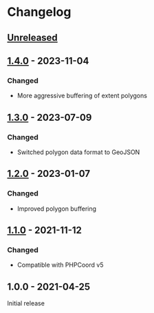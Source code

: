 # Changelog

## [Unreleased]

## [1.4.0] - 2023-11-04
### Changed
- More aggressive buffering of extent polygons

## [1.3.0] - 2023-07-09
### Changed
- Switched polygon data format to GeoJSON

## [1.2.0] - 2023-01-07
### Changed
- Improved polygon buffering

## [1.1.0] - 2021-11-12
### Changed
- Compatible with PHPCoord v5

## 1.0.0 - 2021-04-25
Initial release

[Unreleased]: https://github.com/dvdoug/PHPCoordAntarctic/compare/v1.4.0...HEAD
[1.4.0]: https://github.com/dvdoug/PHPCoordAntarctic/compare/v1.3.0...v1.4.0
[1.3.0]: https://github.com/dvdoug/PHPCoordAntarctic/compare/v1.2.0...v1.3.0
[1.2.0]: https://github.com/dvdoug/PHPCoordAntarctic/compare/v1.1.0...v1.2.0
[1.1.0]: https://github.com/dvdoug/PHPCoordAntarctic/compare/v1.0.0...v1.1.0
